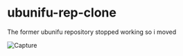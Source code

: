 # ubunifu-rep-clone

The former ubunifu repository stopped working so i moved


![Capture](https://user-images.githubusercontent.com/44953808/121787020-4ff2a100-cbcc-11eb-9a29-0765af456126.PNG)
